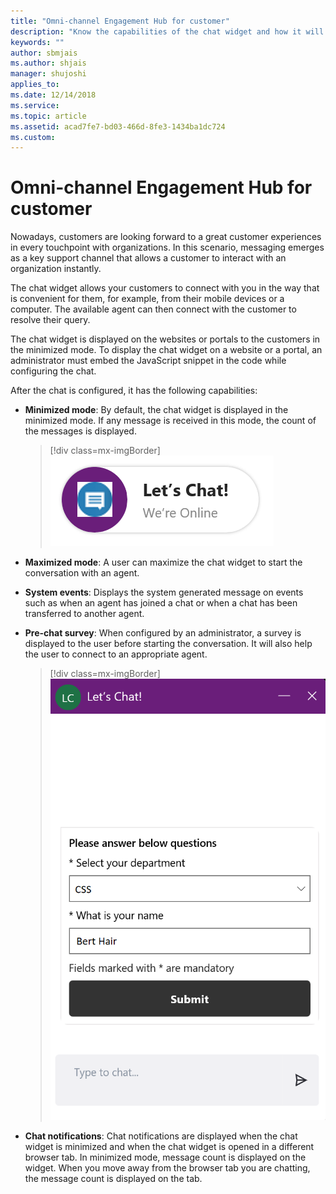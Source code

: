 ```yaml
---
title: "Omni-channel Engagement Hub for customer"
description: "Know the capabilities of the chat widget and how it will be useful for the customers."
keywords: ""
author: sbmjais
ms.author: shjais
manager: shujoshi
applies_to: 
ms.date: 12/14/2018
ms.service: 
ms.topic: article
ms.assetid: acad7fe7-bd03-466d-8fe3-1434ba1dc724
ms.custom: 
---
```

# Omni-channel Engagement Hub for customer

Nowadays, customers are looking forward to a great customer experiences in every touchpoint with organizations. In this scenario, messaging emerges as a key support channel that allows a customer to interact with an organization instantly.

The chat widget allows your customers to connect with you in the way that is convenient for them, for example, from their mobile devices or a computer. The available agent can then connect with the customer to resolve their query.

The chat widget is displayed on the websites or portals to the customers in the minimized mode. To display the chat widget on a website or a portal, an administrator must embed the JavaScript snippet in the code while configuring the chat.

After the chat is configured, it has the following capabilities:

- **Minimized mode**: By default, the chat widget is displayed in the minimized mode. If any message is received in this mode, the count of the messages is displayed.

    > [!div class=mx-imgBorder]
    > ![chat widget in minimized mode](../media/oc-chat-widget-minimized-mode.png "Chat widget in minimized mode")  

- **Maximized mode**: A user can maximize the chat widget to start the conversation with an agent.

- **System events**: Displays the system generated message on events such as when an agent has joined a chat or when a chat has been transferred to another agent.

- **Pre-chat survey**: When configured by an administrator, a survey is displayed to the user before starting the conversation. It will also help the user to connect to an appropriate agent.

    > [!div class=mx-imgBorder]
    > ![chat widget in maximized mode](../media/oc-chat-widget-maximized-mode.png "Chat widget in maximized mode")  

- **Chat notifications**: Chat notifications are displayed when the chat widget is minimized and when the chat widget is opened in a different browser tab. In minimized mode, message count is displayed on the widget. When you move away from the browser tab you are chatting, the message count is displayed on the tab.


